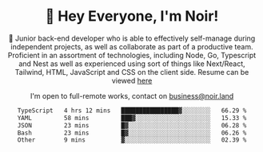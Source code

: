 <div align="center">

<h1 align="center">👋 Hey Everyone, I'm Noir! </h1>
  
<p>
  
 🎉 Junior back-end developer who is able to effectively self-manage during independent projects, as well as collaborate as part of a productive team. Proficient in an assortment of technologies, including Node, Go, Typescript and Nest as well as experienced using sort of things like Next/React, Tailwind, HTML, JavaScript and CSS on the client side. Resume can be viewed [here](https://cdn.noir.land/resume)

</p>
   
<p align="center">

  I'm open to full-remote works, contact on [business@noir.land](mailto:business@noir.land) 
 
 </p>
   

  
<!--START_SECTION:waka-->

```txt
TypeScript   4 hrs 12 mins   ████████████████▓░░░░░░░░   66.29 %
YAML         58 mins         ███▓░░░░░░░░░░░░░░░░░░░░░   15.33 %
JSON         23 mins         █▓░░░░░░░░░░░░░░░░░░░░░░░   06.28 %
Bash         23 mins         █▓░░░░░░░░░░░░░░░░░░░░░░░   06.26 %
Other        9 mins          ▓░░░░░░░░░░░░░░░░░░░░░░░░   02.39 %
```

<!--END_SECTION:waka-->

